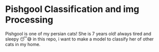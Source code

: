 # Pishgool Classification and img Processing

Pishgool is one of my persian cats! She is 7 years old! always tired and sleepy 😴😅
in this repo, i want to make a model to classify her of other cats in my home.
